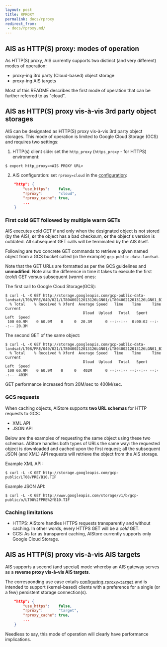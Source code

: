 ```yaml
---
layout: post
title: RPROXY
permalink: docs/rproxy
redirect_from:
 - docs/rproxy.md/
---
```


## AIS as HTTP(S) proxy: modes of operation

As HTTP(S) proxy, AIS currently supports two distinct (and very different) modes of operation:

* proxy-ing 3rd party (Cloud-based) object storage
* proxy-ing AIS targets

Most of this README describes the first mode of operation that can be further referred to as "cloud".

## AIS as HTTP(S) proxy vis-à-vis 3rd party object storages

AIS can be designated as HTTP(S) proxy vis-à-vis 3rd party object storages. This mode of operation is limited to Google Cloud Storage (GCS) and requires two settings:

1. HTTP(s) client side: set the `http_proxy` (`https_proxy` - for HTTPS) environment:

```console
$ export http_proxy=<AIS PROXY URL>
```

2. AIS configuration: set `rproxy=cloud` in the [configuration](/deploy/dev/local/aisnode_config.sh):

```json
    "http": {
        "use_https":    false,
        "rproxy":       "cloud",
        "rproxy_cache": true,
        ...
    }
```

### First cold GET followed by multiple warm GETs

AIS executes cold GET if and only when the designated object is not stored (by the AIS), **or** the object has a bad checksum, **or** the object's version is outdated. All subsequent GET calls will be terminated by the AIS itself.

Following are two concrete GET commands to retrieve a given named object from a GCS bucket called (in the example) `gcp-public-data-landsat`.

Note that the GET URLs are formatted as per the GCS guidelines and **unmodified**. Note also the difference in time it takes to execute the first (*cold*) GET versus subsequent (*warm*) ones:

The first call to Google Cloud Storage(GCS):

```console
$ curl -L -X GET http://storage.googleapis.com/gcp-public-data-landsat/LT08/PRE/040/021/LT80400212013126LGN01/LT80400212013126LGN01_B10.TIF
  % Total    % Received % Xferd  Average Speed   Time    Time     Time  Current
                                   Dload  Upload   Total   Spent    Left  Speed
 100 60.9M    0 60.9M    0     0  20.3M      0 --:--:--  0:00:02 --:--:-- 20.3M
```

The second GET of the same object:

```console
$ curl -L -X GET http://storage.googleapis.com/gcp-public-data-landsat/LT08/PRE/040/021/LT80400212013126LGN01/LT80400212013126LGN01_B10.TIF
  % Total    % Received % Xferd  Average Speed   Time    Time     Time  Current
                                   Dload  Upload   Total   Spent    Left  Speed
 100 60.9M    0 60.9M    0     0   402M      0 --:--:-- --:--:-- --:--:--  403M
```

GET performance increased from 20M/sec to 400M/sec.

### GCS requests

When caching objects, AIStore supports **two URL schemas** for HTTP requests to GCS:

* XML API
* JSON API

Below are the examples of requesting the same object using these two schemas. AIStore handles both types of URLs the same way: the requested object is downloaded and cached upon the first request; all the subsequent JSON (and XML) API requests will retrieve the object from the AIS storage.

Example XML API:

```console
$ curl -L -X GET http://storage.googleapis.com/gcp-public/LT08/PRE/B10.TIF
```

Example JSON API:

```console
$ curl -L -X GET http://www.googleapis.com/storage/v1/b/gcp-public/o/LT08%2FPRE%2fB10.TIF
```

### Caching limitations

* HTTPS: AIStore handles HTTPS requests transparently and without caching. In other words, every HTTPS GET will be a *cold* GET.
* GCS: As far as transparent caching, AIStore currently supports only Google Cloud Storage.

## AIS as HTTP(S) proxy vis-à-vis AIS targets

AIS supports a second (and special) mode whereby an AIS gateway serves as a **reverse proxy vis-à-vis AIS targets**.

The corresponding use case entails [configuring `rproxy=target`](/deploy/dev/local/aisnode_config.sh) and is intended to support (kernel-based) clients with a preference for a single (or a few) persistent storage connection(s).
```json
    "http": {
        "use_https":    false,
        "rproxy":       "target",
        "rproxy_cache": true,
        ...
    }
```

Needless to say, this mode of operation will clearly have performance implications.
